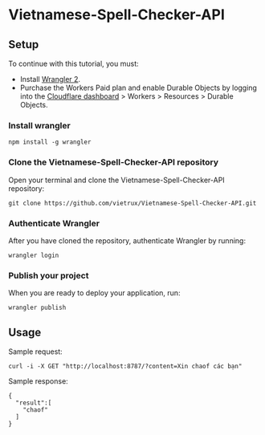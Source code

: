 # Vietnamese-Spell-Checker-API

## Setup

To continue with this tutorial, you must:
- Install [Wrangler 2](https://developers.cloudflare.com/workers/wrangler/get-started/).
- Purchase the Workers Paid plan and enable Durable Objects by logging into the 
[Cloudflare dashboard](https://dash.cloudflare.com/) > Workers > Resources > Durable Objects.

### Install wrangler

```
npm install -g wrangler
```

### Clone the Vietnamese-Spell-Checker-API repository

Open your terminal and clone the Vietnamese-Spell-Checker-API repository:

```
git clone https://github.com/vietrux/Vietnamese-Spell-Checker-API.git
```

### Authenticate Wrangler

After you have cloned the repository, authenticate Wrangler by running:

```
wrangler login
```

### Publish your project

When you are ready to deploy your application, run:

```
wrangler publish
```

## Usage
Sample request:
```
curl -i -X GET "http://localhost:8787/?content=Xin chaof các bạn"
```
Sample response:
```
{
  "result":[
    "chaof"
  ]
}
```
